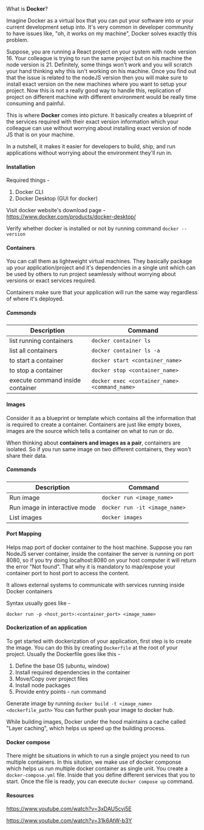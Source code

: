 What is **Docker**?

Imagine Docker as a virtual box that you can put your software into or your current development setup into. It's very common in developer community to have issues like, "oh, it works on my machine", Docker solves exactly this problem. 

Suppose, you are running a React project on your system with node version 16. Your colleague is trying to run the same project but on his machine the node version is 21. Definitely, some things won't work and you will scratch your hand thinking why this isn't working on his machine. Once you find out that the issue is related to the nodeJS version then you will make sure to install exact version on the new machines where you want to setup your project. Now this is not a really good way to handle this, replication of project on different machine with different environment would be really time consuming and painful.

This is where **Docker** comes into picture. It basically creates a blueprint of the services required with their exact version information which your colleague can use without worrying about installing exact version of node JS that is on your machine. 

In a nutshell, it makes it easier for developers to build, ship, and run applications without worrying about the environment they'll run in.

#### Installation

Required things -

1. Docker CLI
2. Docker Desktop (GUI for docker)

Visit docker website's download page - https://www.docker.com/products/docker-desktop/

Verify whether docker is installed or not by running command `docker --version`

#### Containers

You can call them as lightweight virtual machines. They basically package up your application/project and it's dependencies in a single unit which can be used by others to run project seamlessly without worrying about versions or exact services required.

Containers make sure that your application will run the same way regardless of where it's deployed.

##### Commands

| Description                      | Command                                       |
| -------------------------------- | --------------------------------------------- |
| list running containers          | `docker container ls`                         |
| list all containers              | `docker container ls -a`                      |
| to start a container             | `docker start <container_name>`               |
| to stop a container              | `docker stop <container_name>`                |
| execute command inside container | `docker exec <container_name> <command_name>` |

#### Images

Consider it as a blueprint or template which contains all the information that is required to create a container. Containers are just like empty boxes, images are the source which tells a container on what to run or do.

When thinking about **containers and images as a pair**, containers are isolated. So if you run same image on two different containers, they won't share their data. 

##### Commands

| Description                   | Command                       |
| ----------------------------- | ----------------------------- |
| Run image                     | `docker run <image_name>`     |
| Run image in interactive mode | `docker run -it <image_name>` |
| List images                   | `docker images`               |

#### Port Mapping

Helps map port of docker container to the host machine. Suppose you ran NodeJS server container, inside the container the server is running on port 8080, so if you try doing localhost:8080 on your host computer it will return the error "Not found". That why it is mandatory to map/expose your container port to host port to access the content.

It allows external systems to communicate with services running inside Docker containers

Syntax usually goes like - 

`docker run -p <host_port>:<container_port> <image_name>`

#### Dockerization of an application

To get started with dockerization of your application, first step is to create the image. You can do this by creating `Dockerfile` at the root of your project. 
Usually the Dockerfile goes like this - 
1. Define the base OS (ubuntu, window)
2. Install required dependencies in the container
3. Move/Copy over project files
4. Install node packages
5. Provide entry points - run command

Generate image by running `docker build -t <image_name> <dockerfile_path>`
You can further push your image to docker hub. 

While building images, Docker under the hood maintains a cache called "Layer caching", which helps us speed up the building process.

#### Docker compose

There might be situations in which to run a single project you need to run multiple containers. In this sitution, we make use of docker componse which helps us run multiple docker container as single unit.
You create a `docker-compose.yml` file. Inside that you define different services that you to start. Once the file is ready, you can execute `docker compose up` command.

#### Resources
https://www.youtube.com/watch?v=3xDAU5cvi5E

https://www.youtube.com/watch?v=31k6AtW-b3Y
